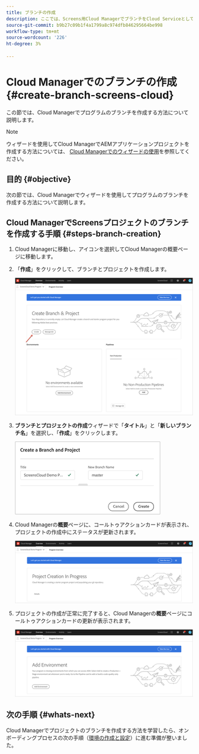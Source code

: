 ```yaml
---
title: ブランチの作成
description: ここでは、Screens用Cloud ManagerでブランチをCloud Serviceとして作成する方法について説明します。
source-git-commit: b9b27c09b1f4a1799a8c974dfb846295664be998
workflow-type: tm+mt
source-wordcount: '226'
ht-degree: 3%

---
```



# Cloud Managerでのブランチの作成 {#create-branch-screens-cloud}

この節では、Cloud Managerでプログラムのブランチを作成する方法について説明します。

>[!NOTE]
>ウィザードを使用してCloud ManagerでAEMアプリケーションプロジェクトを作成する方法については、 [Cloud Managerでのウィザードの使用](https://experienceleague.adobe.com/docs/experience-manager-cloud-service/onboarding/getting-access/create-application-project/using-the-wizard.html?lang=en)を参照してください。

## 目的 {#objective}

次の節では、Cloud Managerでウィザードを使用してプログラムのブランチを作成する方法について説明します。

## Cloud ManagerでScreensプロジェクトのブランチを作成する手順 {#steps-branch-creation}

1. Cloud Managerに移動し、アイコンを選択してCloud Managerの概要ページに移動します。

1. 「**作成**」をクリックして、ブランチとプロジェクトを作成します。

   ![画像](/help/screens-cloud/assets/onboarding/create-branch1.png)

1. **ブランチとプロジェクトの作成**&#x200B;ウィザードで「**タイトル**」と「**新しいブランチ名**」を選択し、「**作成**」をクリックします。

   ![画像](/help/screens-cloud/assets/onboarding/create-branch2.png)

1. Cloud Managerの&#x200B;**概要**&#x200B;ページに、コールトゥアクションカードが表示され、プロジェクトの作成中にステータスが更新されます。

   ![画像](/help/screens-cloud/assets/onboarding/create-branch3.png)

1. プロジェクトの作成が正常に完了すると、Cloud Managerの&#x200B;**概要**&#x200B;ページにコールトゥアクションカードの更新が表示されます。

   ![画像](/help/screens-cloud/assets/onboarding/create-branch4.png)

## 次の手順 {#whats-next}

Cloud Managerでプロジェクトのブランチを作成する方法を学習したら、オンボーディングプロセスの次の手順（[環境の作成と設定](/help/screens-cloud/onboarding-screens-cloud/creating-an-environment.md)）に進む準備が整いました。